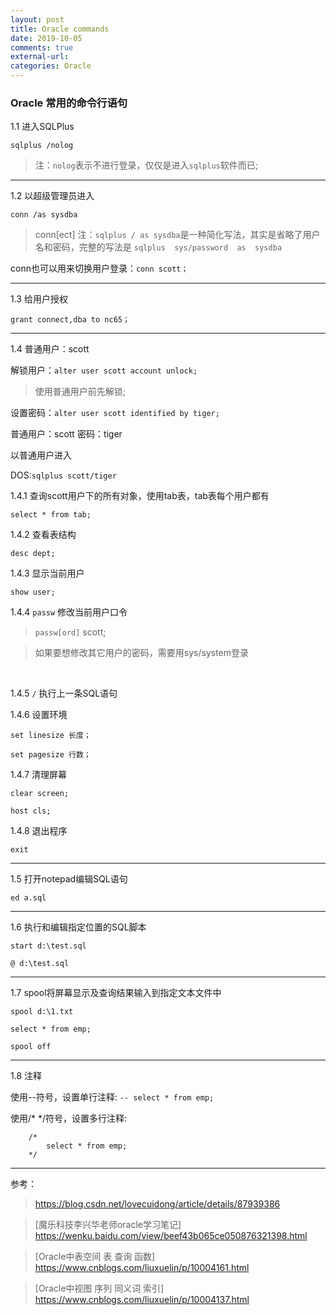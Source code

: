 ```yaml
---
layout: post
title: Oracle commands 
date: 2019-10-05
comments: true
external-url:
categories: Oracle 
---
```


### Oracle 常用的命令行语句

1.1 进入SQLPlus

`sqlplus /nolog`

>注：`nolog`表示不进行登录，仅仅是进入`sqlplus`软件而已;

---
1.2 以超级管理员进入

`conn /as sysdba`

>conn[ect] 
>注：`sqlplus / as sysdba`是一种简化写法，其实是省略了用户名和密码，完整的写法是 `sqlplus  sys/password  as  sysdba`

conn也可以用来切换用户登录：`conn scott；`

---
1.3 给用户授权

`grant connect,dba to nc65；`

---
1.4 普通用户：scott

解锁用户：`alter user scott account unlock;`
>使用普通用户前先解锁;

设置密码：`alter user scott identified by tiger;`
 
普通用户：scott
密码：tiger

以普通用户进入

DOS:`sqlplus scott/tiger`

1.4.1 查询scott用户下的所有对象，使用tab表，tab表每个用户都有

`select * from tab;`

1.4.2 查看表结构

`desc dept;`

1.4.3  显示当前用户

`show user;`

1.4.4 `passw` 修改当前用户口令

>`passw[ord]` scott;

>如果要想修改其它用户的密码，需要用sys/system登录

<br>

1.4.5 `/` 执行上一条SQL语句


1.4.6 设置环境
```
set linesize 长度；

set pagesize 行数；
```

1.4.7 清理屏幕
```
clear screen;

host cls;
```
1.4.8 退出程序

`exit` 

---
1.5 打开notepad编辑SQL语句

`ed a.sql`

---
1.6 执行和编辑指定位置的SQL脚本

`start d:\test.sql`

`@ d:\test.sql`

---
1.7 spool将屏幕显示及查询结果输入到指定文本文件中
```
spool d:\1.txt

select * from emp;

spool off
```
---

1.8 注释

使用--符号，设置单行注释: `-- select * from emp;`

使用/* */符号，设置多行注释:

```
    /*
        select * from emp;
    */
```
---
参考：

>https://blog.csdn.net/lovecuidong/article/details/87939386

>[魔乐科技李兴华老师oracle学习笔记] https://wenku.baidu.com/view/beef43b065ce050876321398.html

>[Oracle中表空间 表 查询 函数] https://www.cnblogs.com/liuxuelin/p/10004161.html

>[Oracle中视图 序列 同义词 索引] https://www.cnblogs.com/liuxuelin/p/10004137.html